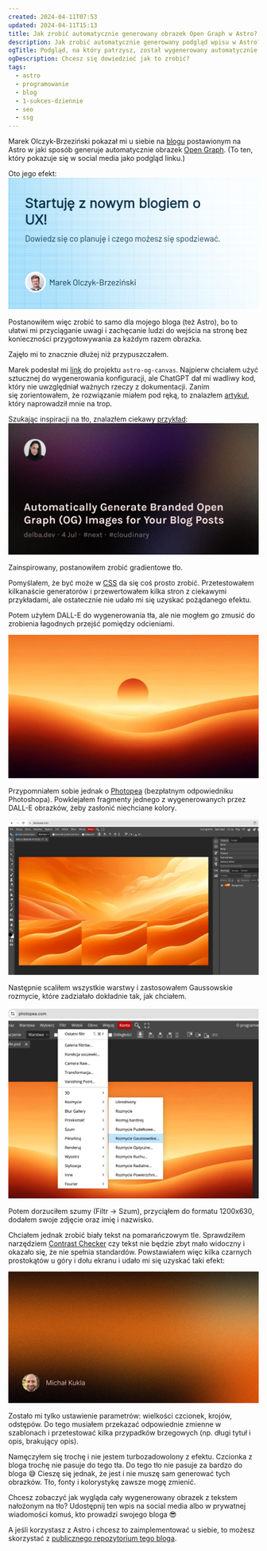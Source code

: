 ```yaml
---
created: 2024-04-11T07:53
updated: 2024-04-11T15:13
title: Jak zrobić automatycznie generowany obrazek Open Graph w Astro?
description: Jak zrobić automatycznie generowany podgląd wpisu w Astro? Pokazuję krok po kroku jak ułatwiłem sobie publikację treści na bloga.
ogTitle: Podgląd, na który patrzysz, został wygenerowany automatycznie w Astro
ogDescription: Chcesz się dowiedzieć jak to zrobić?
tags:
  - astro
  - programowanie
  - blog
  - 1-sukces-dziennie
  - seo
  - ssg
---
```

Marek Olczyk-Brzeziński pokazał mi u siebie na [blogu](https://marekbrzezinski.pl/) postawionym na Astro w jaki sposób generuje automatycznie obrazek [Open Graph](https://ogp.me/). (To ten, który pokazuje się w social media jako podgląd linku.)

Oto jego efekt:
![Przykładowy OG image z bloga Marka Olczyka-Brzezińskiego](./og-image-marek-nowy-blog-o-user-experience.png)

Postanowiłem więc zrobić to samo dla mojego bloga (też Astro), bo to ułatwi mi przyciąganie uwagi i zachęcanie ludzi do wejścia na stronę bez konieczności przygotowywania za każdym razem obrazka. 

Zajęło mi to znacznie dłużej niż przypuszczałem.

Marek podesłał mi [link](https://github.com/delucis/astro-og-canvas/tree/latest/packages/astro-og-canvas) do projektu `astro-og-canvas`. Najpierw chciałem użyć sztucznej do wygenerowania konfiguracji, ale ChatGPT dał mi wadliwy kod, który nie uwzględniał ważnych rzeczy z dokumentacji. Zanim się zorientowałem, że rozwiązanie miałem pod ręką, to znalazłem [artykuł](https://aidankinzett.com/blog/astro-open-graph-image/), który naprowadził mnie na trop.

Szukając inspiracji na tło, znalazłem ciekawy [przykład](https://res.cloudinary.com/delba/image/upload/w_1600,h_836,q_100/l_text:Karla_72_bold:Automatically%2520Generate%2520Branded%2520Open%2520Graph%2520(OG)%2520Images%2520for%2520Your%2520Blog%2520Posts,co_rgb:ffe4e6,c_fit,w_1400,h_240/fl_layer_apply,g_south_west,x_100,y_180/l_text:Karla_48:delba.dev%2520%25C2%25B7%25204%2520Jul%2520%25C2%25B7%2520%2523next%2520%25C2%25B7%2520%2523cloudinary,co_rgb:ffe4e680,c_fit,w_1400/fl_layer_apply,g_south_west,x_100,y_100/l_twitter_name:delba_oliveira/c_thumb,g_face,r_max,w_380,h_380,q_100/fl_layer_apply,w_140,g_north_west,x_100,y_100/grain-gradient.png):
![OG image z gradientowym tłem i szumem, którym się zainspirowałem](./og-image-example-gradient-grain.jpeg)

Zainspirowany, postanowiłem zrobić gradientowe tło.

Pomyślałem, że być może w [CSS](https://en.wikipedia.org/wiki/CSS) da się coś prosto zrobić. Przetestowałem kilkanaście generatorów i przewertowałem kilka stron z ciekawymi przykładami, ale ostatecznie nie udało mi się uzyskać pożądanego efektu.

Potem użyłem DALL-E do wygenerowania tła, ale nie mogłem go zmusić do zrobienia łagodnych przejść pomiędzy odcieniami.

![Wygenerowane przez DALL-E tło, które miało być z gładkimi przejściami pomiędzy odcieniami pomarańczy](./og-image-dalle.jpeg)

Przypomniałem sobie jednak o [Photopea](https://photopea.com) (bezpłatnym odpowiedniku Photoshopa). Powklejałem fragmenty jednego z wygenerowanych przez DALL-E obrazków, żeby zasłonić niechciane kolory.

![Edycja tła w Photopea](./og-image-photopea-dalle.jpeg)

Następnie scaliłem wszystkie warstwy i zastosowałem Gaussowskie rozmycie, które zadziałało dokładnie tak, jak chciałem.

![Jak zastosować rozmycie Gaussowskie w Photopea?](./og-image-photopea-filters.png)

Potem dorzuciłem szumy (Filtr -> Szum), przyciąłem do formatu 1200x630, dodałem swoje zdjęcie oraz imię i nazwisko.

Chciałem jednak zrobić biały tekst na pomarańczowym tle. Sprawdziłem narzędziem [Contrast Checker](https://webaim.org/resources/contrastchecker/) czy tekst nie będzie zbyt mało widoczny i okazało się, że nie spełnia standardów. Powstawiałem więc kilka czarnych prostokątów u góry i dołu ekranu i udało mi się uzyskać taki efekt:

![Efekt końcowy - tło z gradientami, szumem, avatarem oraz imieniem i nazwiskiem](./og-image-orange-bg-dark-smooth-big-grain-avatar.jpeg)

Zostało mi tylko ustawienie parametrów: wielkości czcionek, krojów, odstępów. Do tego musiałem przekazać odpowiednie zmienne w szablonach i przetestować kilka przypadków brzegowych (np. długi tytuł i opis, brakujący opis). 

Namęczyłem się trochę i nie jestem turbozadowolony z efektu. Czcionka z bloga trochę nie pasuje do tego tła. Do tego tło nie pasuje za bardzo do bloga 😅 Cieszę się jednak, że jest i nie muszę sam generować tych obrazków. Tło, fonty i kolorystykę zawsze mogę zmienić.

Chcesz zobaczyć jak wygląda cały wygenerowany obrazek z tekstem nałożonym na tło? Udostępnij ten wpis na social media albo w prywatnej wiadomości komuś, kto prowadzi swojego bloga 😎

A jeśli korzystasz z Astro i chcesz to zaimplementować u siebie, to możesz skorzystać z [publicznego repozytorium tego bloga](https://github.com/degregar/michalkukla-astro).